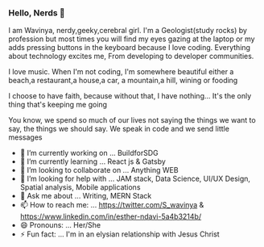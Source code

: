 ### Hello, Nerds 👋

I am Wavinya, nerdy,geeky,cerebral girl. I'm a Geologist(study rocks) by profession but most times you will find my eyes gazing at the laptop or my adds pressing buttons in the keyboard because I love coding. Everything about technology excites me, From developing to developer communities.

I love music. When I'm not coding, I'm somewhere beautiful either a beach,a restaurant,a house,a car, a mountain,a hill, wining or fooding

I choose to have faith, because without that, I have nothing… It's the only thing that's keeping me going

You know, we spend so much of our lives not saying the things we want to say, the things we should say. We speak in code and we send little messages



- 🔭 I’m currently working on ... BuildforSDG 
- 🌱 I’m currently learning ... React js & Gatsby
- 👯 I’m looking to collaborate on ... Anything WEB
- 🤔 I’m looking for help with ... JAM stack, Data Science, UI/UX Design, Spatial analysis, Mobile applications
- 💬 Ask me about ... Writing, MERN Stack 
- 📫 How to reach me: ... https://twitter.com/S_wavinya & https://www.linkedin.com/in/esther-ndavi-5a4b3214b/
- 😄 Pronouns: ... Her/She
- ⚡ Fun fact: ... I'm in an elysian relationship with Jesus Christ

